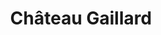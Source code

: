 ---
guid: "abb63143efe5"
title: "Château Gaillard"
latlng: "49.238001, 1.403445"
videoId: "hzRwqSRep1k" 
---